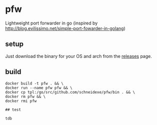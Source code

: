 # pfw
Lightweight port forwarder in go (inspired by http://blog.evilissimo.net/simple-port-fowarder-in-golang)

## setup

Just download the binary for your OS and arch from the [releases](https://github.com/schneidexe/pfw/releases) page. 

## build 
```
docker build -t pfw . && \
docker run --name pfw pfw && \
docker cp tpl:/go/src/github.com/schneidexe/pfw/bin . && \
docker rm pfw && \
docker rmi pfw

## test

tdb
